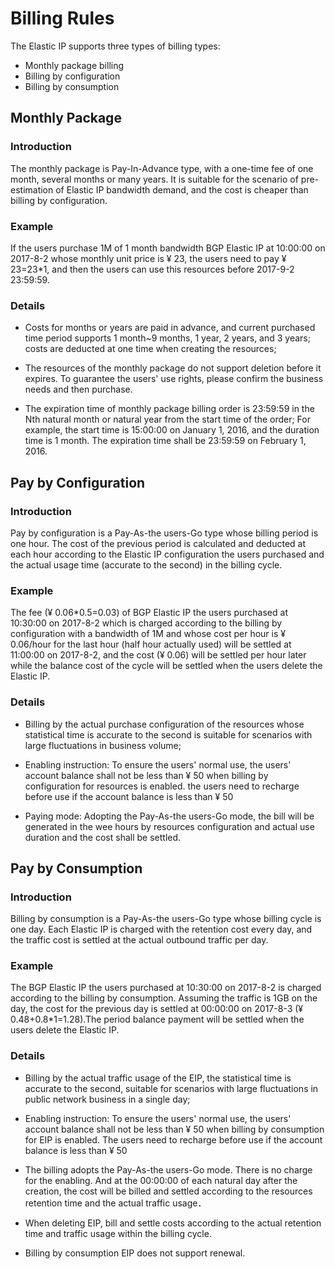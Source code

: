 # Billing Rules

The Elastic IP supports three types of billing types:
 * Monthly package billing
 * Billing by configuration
 * Billing by consumption

## Monthly Package

### Introduction
The monthly package is Pay-In-Advance type, with a one-time fee of one month, several months or many years. It is suitable for the scenario of pre-estimation of Elastic IP bandwidth demand, and the cost is cheaper than billing by configuration.
### Example
If the users purchase 1M of 1 month bandwidth BGP Elastic IP at 10:00:00 on 2017-8-2 whose monthly unit price is ¥ 23, the users need to pay ¥ 23=23*1, and then the users can use this resources before 2017-9-2 23:59:59.
### Details
- Costs for months or years are paid in advance, and current purchased time period supports 1 month~9 months, 1 year, 2 years, and 3 years; costs are deducted at one time when creating the resources;

- The resources of the monthly package do not support deletion before it expires. To guarantee the users' use rights, please confirm the business needs and then purchase.

- The expiration time of monthly package billing order is 23:59:59 in the Nth natural month or natural year from the start time of the order;
For example, the start time is 15:00:00 on January 1, 2016, and the duration time is 1 month. The expiration time shall be 23:59:59 on February 1, 2016.

## Pay by Configuration

### Introduction
Pay by configuration is a Pay-As-the users-Go type whose billing period is one hour. The cost of the previous period is calculated and deducted at each hour according to the Elastic IP configuration the users purchased and the actual usage time (accurate to the second) in the billing cycle.
### Example
The fee (¥ 0.06*0.5=0.03) of BGP Elastic IP the users purchased at 10:30:00 on 2017-8-2 which is charged according to the billing by configuration with a bandwidth of 1M and whose cost per hour is ¥ 0.06/hour for the last hour (half hour actually used) will be settled at 11:00:00 on 2017-8-2, and the cost (¥ 0.06) will be settled per hour later while the balance cost of the cycle will be settled when the users delete the Elastic IP.
### Details
- Billing by the actual purchase configuration of the resources whose statistical time is accurate to the second is suitable for scenarios with large fluctuations in business volume;

- Enabling instruction: To ensure the users' normal use, the users' account balance shall not be less than ¥ 50 when billing by configuration for resources is enabled. the users need to recharge before use if the account balance is less than ¥ 50

- Paying mode: Adopting the Pay-As-the users-Go mode, the bill will be generated in the wee hours by resources configuration and actual use duration and the cost shall be settled.

## Pay by Consumption

### Introduction
Billing by consumption is a Pay-As-the users-Go type whose billing cycle is one day. Each Elastic IP is charged with the retention cost every day, and the traffic cost is settled at the actual outbound traffic per day.
### Example
The BGP Elastic IP the users purchased at 10:30:00 on 2017-8-2 is charged according to the billing by consumption. Assuming the traffic is 1GB on the day, the cost for the previous day is settled at 00:00:00 on 2017-8-3 (¥ 0.48+0.8*1=1.28).The period balance payment will be settled when the users delete the Elastic IP.
### Details
- Billing by the actual traffic usage of the EIP, the statistical time is accurate to the second, suitable for scenarios with large fluctuations in public network business in a single day;

- Enabling instruction: To ensure the users' normal use, the users' account balance shall not be less than ¥ 50 when billing by consumption for EIP is enabled. The users need to recharge before use if the account balance is less than ¥ 50

- The billing adopts the Pay-As-the users-Go mode. There is no charge for the enabling. And at the 00:00:00 of each natural day after the creation, the cost will be billed and settled according to the resources retention time and the actual traffic usage．

- When deleting EIP, bill and settle costs according to the actual retention time and traffic usage within the billing cycle.

- Billing by consumption EIP does not support renewal.
